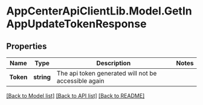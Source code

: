 # AppCenterApiClientLib.Model.GetInAppUpdateTokenResponse
## Properties

Name | Type | Description | Notes
------------ | ------------- | ------------- | -------------
**Token** | **string** | The api token generated will not be accessible again | 

[[Back to Model list]](../README.md#documentation-for-models) [[Back to API list]](../README.md#documentation-for-api-endpoints) [[Back to README]](../README.md)

